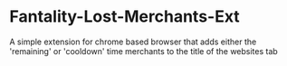 # Fantality-Lost-Merchants-Ext
A simple extension for chrome based browser that adds either the 'remaining' or 'cooldown' time merchants to the title of the websites tab
